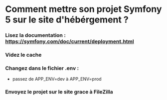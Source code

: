 # Comment mettre son projet Symfony 5 sur le site d'hébérgement ?

### Lisez la documentation : https://symfony.com/doc/current/deployment.html

### Videz le cache

### Changez dans le fichier .env :
  - passez de APP_ENV=dev à APP_ENV=prod
  
### Envoyez le projet sur le site grace à FileZilla
